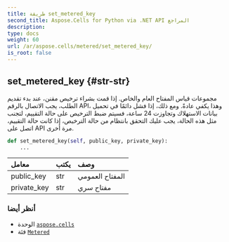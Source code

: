 ```yaml
---
title: طريقة set_metered_key
second_title: Aspose.Cells for Python via .NET API المراجع
description:
type: docs
weight: 60
url: /ar/aspose.cells/metered/set_metered_key/
is_root: false
---
```

##  set_metered_key {#str-str}
مجموعات قياس المفتاح العام والخاص.
 إذا قمت بشراء ترخيص مقنن، عند بدء تقديم الطلب، يجب الاتصال بالرقم API، وهذا يكفي عادةً.
 ومع ذلك، إذا فشل دائمًا في تحميل بيانات الاستهلاك وتجاوزت 24 ساعة، فسيتم ضبط الترخيص على حالة التقييم،
لتجنب مثل هذه الحالة، يجب عليك التحقق بانتظام من حالة الترخيص، إذا كانت حالة التقييم، اتصل على API مرة أخرى.



```python
def set_metered_key(self, public_key, private_key):
    ...
```


| معامل| يكتب| وصف|
| :- | :- | :- |
| public_key | str | المفتاح العمومي|
| private_key | str | مفتاح سري|



###  أنظر أيضا
* الوحدة [`aspose.cells`](../../)
* فئة [`Metered`](/cells/python-net/ar/aspose.cells/metered)
